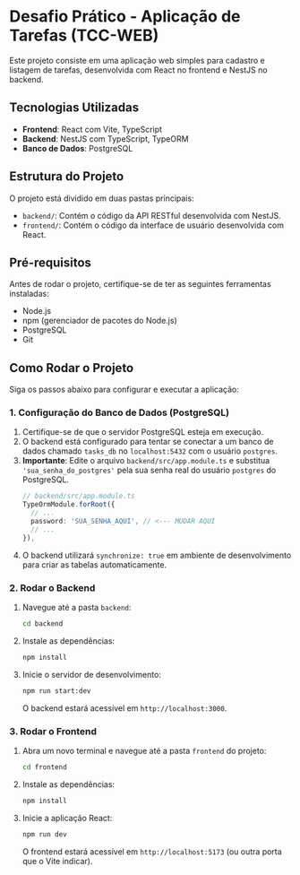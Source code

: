 # Desafio Prático - Aplicação de Tarefas (TCC-WEB)

Este projeto consiste em uma aplicação web simples para cadastro e listagem de tarefas, desenvolvida com React no frontend e NestJS no backend.

## Tecnologias Utilizadas

* **Frontend**: React com Vite, TypeScript
* **Backend**: NestJS com TypeScript, TypeORM
* **Banco de Dados**: PostgreSQL

## Estrutura do Projeto

O projeto está dividido em duas pastas principais:
- `backend/`: Contém o código da API RESTful desenvolvida com NestJS.
- `frontend/`: Contém o código da interface de usuário desenvolvida com React.

## Pré-requisitos

Antes de rodar o projeto, certifique-se de ter as seguintes ferramentas instaladas:

* Node.js
* npm (gerenciador de pacotes do Node.js)
* PostgreSQL
* Git

## Como Rodar o Projeto

Siga os passos abaixo para configurar e executar a aplicação:

### 1. Configuração do Banco de Dados (PostgreSQL)

1.  Certifique-se de que o servidor PostgreSQL esteja em execução.
2.  O backend está configurado para tentar se conectar a um banco de dados chamado `tasks_db` no `localhost:5432` com o usuário `postgres`.
3.  **Importante**: Edite o arquivo `backend/src/app.module.ts` e substitua `'sua_senha_do_postgres'` pela sua senha real do usuário `postgres` do PostgreSQL.
    ```typescript
    // backend/src/app.module.ts
    TypeOrmModule.forRoot({
      // ...
      password: 'SUA_SENHA_AQUI', // <--- MUDAR AQUI
      // ...
    }),
    ```
4.  O backend utilizará `synchronize: true` em ambiente de desenvolvimento para criar as tabelas automaticamente.

### 2. Rodar o Backend

1.  Navegue até a pasta `backend`:
    ```bash
    cd backend
    ```
2.  Instale as dependências:
    ```bash
    npm install
    ```
3.  Inicie o servidor de desenvolvimento:
    ```bash
    npm run start:dev
    ```
    O backend estará acessível em `http://localhost:3000`.

### 3. Rodar o Frontend

1.  Abra um novo terminal e navegue até a pasta `frontend` do projeto:
    ```bash
    cd frontend
    ```
2.  Instale as dependências:
    ```bash
    npm install
    ```
3.  Inicie a aplicação React:
    ```bash
    npm run dev
    ```
    O frontend estará acessível em `http://localhost:5173` (ou outra porta que o Vite indicar).